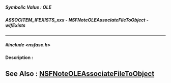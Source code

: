 ##### Symbolic Value : OLE
##### ASSOCITEM_IFEXISTS_xxx - NSFNoteOLEAssociateFileToObject - wIfExists
---
##### #include <nsfasc.h>
**Description :**

**See Also :**
[NSFNoteOLEAssociateFileToObject](D:/md_files/NSFNoteOLEAssociateFileToObject.md)
---
